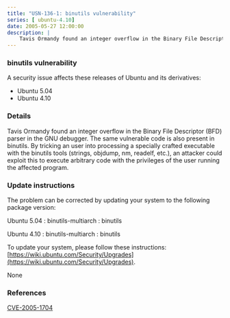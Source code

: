 ```yaml
---
title: "USN-136-1: binutils vulnerability"
series: [ ubuntu-4.10]
date: 2005-05-27 12:00:00
description: |
    Tavis Ormandy found an integer overflow in the Binary File Descriptor (BFD) parser in the GNU debugger. The same vulnerable code is also present in binutils. By tricking an user into processing a specially crafted executable with the binutils tools (strings, objdump, nm, readelf, etc.), an attacker could exploit this to execute arbitrary code with the privileges of the user running the affected program.
--- 
```

 
### binutils vulnerability

A security issue affects these releases of Ubuntu and its derivatives:

* Ubuntu 5.04
* Ubuntu 4.10

### Details

Tavis Ormandy found an integer overflow in the Binary File Descriptor (BFD) parser in the GNU debugger. The same vulnerable code is also present in binutils. By tricking an user into processing a specially crafted executable with the binutils tools (strings, objdump, nm, readelf, etc.), an attacker could exploit this to execute arbitrary code with the privileges of the user running the affected program.

### Update instructions

The problem can be corrected by updating your system to the following package version:

Ubuntu 5.04
 : binutils-multiarch 
 : binutils 

Ubuntu 4.10
 : binutils-multiarch 
 : binutils 

To update your system, please follow these instructions: [https://wiki.ubuntu.com/Security/Upgrades](https://wiki.ubuntu.com/Security/Upgrades).

None

### References

 [CVE-2005-1704](http://people.ubuntu.com/~ubuntu-security/cve/CVE-2005-1704)
 
